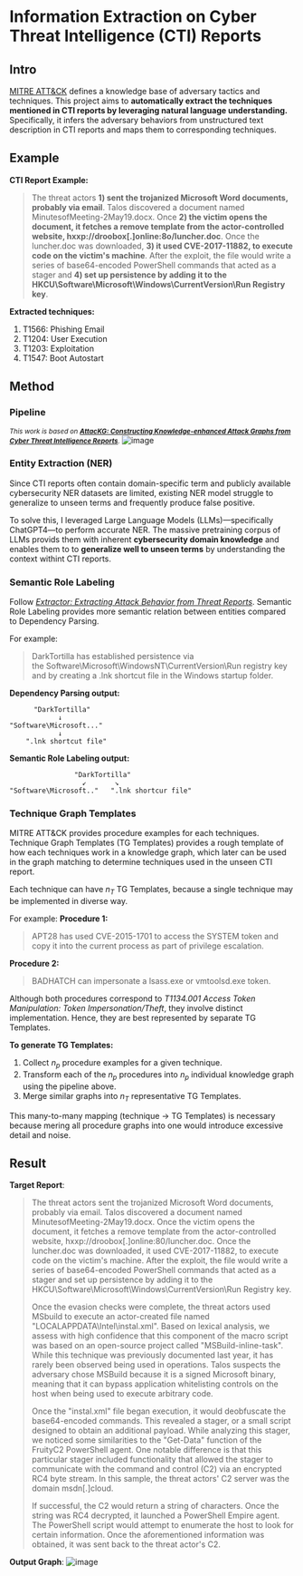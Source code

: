 # Information Extraction on Cyber Threat Intelligence (CTI) Reports

## Intro
[MITRE ATT&CK](https://attack.mitre.org/) defines a knowledge base of adversary tactics and techniques. This project aims to **automatically extract the techniques mentioned in CTI reports by leveraging natural language understanding.** Specifically, it infers the adversary behaviors from unstructured text description in CTI reports and maps them to corresponding techniques. 

## Example

**CTI Report Example:**
>The threat actors **1) sent the trojanized Microsoft Word documents, probably via email**. Talos discovered a document named MinutesofMeeting-2May19.docx. Once **2) the victim opens the document, it fetches a remove template from the actor-controlled website, hxxp://droobox[.]online:8o/luncher.doc**. Once the luncher.doc was downloaded, **3) it used CVE-2017-11882, to execute code on the victim's machine**. After the exploit, the file would write a series of base64-encoded PowerShell commands that acted as a stager and **4) set up persistence by adding it to the HKCU\Software\Microsoft\Windows\CurrentVersion\Run Registry key**.

**Extracted techniques:**
1.  T1566: Phishing Email
2.  T1204: User Execution
3.  T1203: Exploitation
4.  T1547: Boot Autostart

## Method
### Pipeline
<small>*This work is based on **[AttacKG: Constructing Knowledge-enhanced Attack Graphs from Cyber Threat Intelligence Reports](https://arxiv.org/abs/2111.07093)**.*</small>
![image](https://hackmd.io/_uploads/S10j1v0Mlx.png)
### Entity Extraction (NER)
Since CTI reports often contain domain-specific term and publicly available cybersecurity NER datasets are limited, existing NER model struggle to generalize to unseen terms and frequently produce false positive.

To solve this, I leveraged Large Language Models (LLMs)—specifically ChatGPT4—to perform accurate NER. The massive pretraining corpus of LLMs provids them with inherent **cybersecurity domain knowledge** and enables them to to **generalize well to unseen terms** by understanding the context withint CTI reports.

### Semantic Role Labeling
Follow *[Extractor: Extracting Attack Behavior from Threat Reports](https://ieeexplore.ieee.org/document/9581182)*. Semantic Role Labeling provides more semantic relation between entities compared to Dependency Parsing.

For example:
> DarkTortilla has established persistence via the Software\Microsoft\WindowsNT\CurrentVersion\Run registry key and by creating a .lnk shortcut file in the Windows startup folder.

**Dependency Parsing output:**
```
      "DarkTortilla"
            ↓
"Software\Microsoft..."
            ↓
    ".lnk shortcut file"
```

**Semantic Role Labeling output:**
```
                "DarkTortilla"
                  ↙       ↘
"Software\Microsoft.."   ".lnk shortcur file"
```

### Technique Graph Templates
MITRE ATT&CK provides procedure examples for each techniques. Technique Graph Templates (TG Templates) provides a rough template of how each techniques work in a knowledge graph, which later can be used in the graph matching to determine techniques used in the unseen CTI report.

Each technique can have $n_T$ TG
Templates, because a single technique may be implemented in diverse way. 

For example: 
**Procedure 1:**
> APT28 has used CVE-2015-1701 to access the SYSTEM token and copy it into the current process as part of privilege escalation.

**Procedure 2:**
>BADHATCH can impersonate a lsass.exe or vmtoolsd.exe token.

Although both procedures correspond to *T1134.001 Access Token Manipulation: Token Impersonation/Theft*, they involve distinct implementation. Hence, they are best represented by separate TG Templates.


**To generate TG Templates:**

1. Collect $n_p$ procedure examples for a given technique.
2. Transform each of the $n_p$ procedures into $n_p$ individual knowledge graph using the pipeline above.
3. Merge similar graphs into $n_T$ representative TG Templates.

This many-to-many mapping (technique -> TG Templates) is necessary because mering all procedure graphs into one would introduce excessive detail and noise.

## Result
**Target Report**:
> The threat actors sent the trojanized Microsoft Word documents, probably via email. Talos discovered a document named MinutesofMeeting-2May19.docx. Once the victim opens the document, it fetches a remove template from the actor-controlled website, hxxp://droobox[.]online:80/luncher.doc. Once the luncher.doc was downloaded, it used CVE-2017-11882, to execute code on the victim's machine. After the exploit, the file would write a series of base64-encoded PowerShell commands that acted as a stager and set up persistence by adding it to the HKCU\Software\Microsoft\Windows\CurrentVersion\Run Registry key.
> 
> Once the evasion checks were complete, the threat actors used MSbuild to execute an actor-created file named "LOCALAPPDATA\Intel\instal.xml". Based on lexical analysis, we assess with high confidence that this component of the macro script was based on an open-source project called "MSBuild-inline-task". While this technique was previously documented last year, it has rarely been observed being used in operations. Talos suspects the adversary chose MSBuild because it is a signed Microsoft binary, meaning that it can bypass application whitelisting controls on the host when being used to execute arbitrary code.
>
>Once the "instal.xml" file began execution, it would deobfuscate the base64-encoded commands. This revealed a stager, or a small script designed to obtain an additional payload. While analyzing this stager, we noticed some similarities to the "Get-Data" function of the FruityC2 PowerShell agent. One notable difference is that this particular stager included functionality that allowed the stager to communicate with the command and control (C2) via an encrypted RC4 byte stream. In this sample, the threat actors' C2 server was the domain msdn[.]cloud.
>
>If successful, the C2 would return a string of characters. Once the string was RC4 decrypted, it launched a PowerShell Empire agent. The PowerShell script would attempt to enumerate the host to look for certain information. Once the aforementioned information was obtained, it was sent back to the threat actor's C2.

**Output Graph**:
![image](https://hackmd.io/_uploads/SkfwH_Czgl.png)






